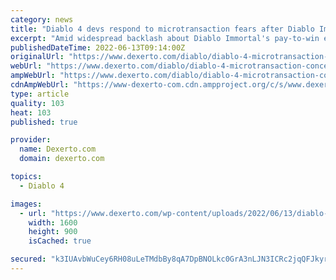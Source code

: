 ```yaml
---
category: news
title: "Diablo 4 devs respond to microtransaction fears after Diablo Immortal backlash"
excerpt: "Amid widespread backlash about Diablo Immortal's pay-to-win elements, Diablo 4 devs have addressed concerns regarding microtransactions."
publishedDateTime: 2022-06-13T09:14:00Z
originalUrl: "https://www.dexerto.com/diablo/diablo-4-microtransaction-concerns-blizzard-immortal-backlash-1846685/"
webUrl: "https://www.dexerto.com/diablo/diablo-4-microtransaction-concerns-blizzard-immortal-backlash-1846685/"
ampWebUrl: "https://www.dexerto.com/diablo/diablo-4-microtransaction-concerns-blizzard-immortal-backlash-1846685/?amp"
cdnAmpWebUrl: "https://www-dexerto-com.cdn.ampproject.org/c/s/www.dexerto.com/diablo/diablo-4-microtransaction-concerns-blizzard-immortal-backlash-1846685/?amp"
type: article
quality: 103
heat: 103
published: true

provider:
  name: Dexerto.com
  domain: dexerto.com

topics:
  - Diablo 4

images:
  - url: "https://www.dexerto.com/wp-content/uploads/2022/06/13/diablo-4-devs-talk-mtx-concerns.jpeg"
    width: 1600
    height: 900
    isCached: true

secured: "k3IUAvbWuCey6RH08uLeTMdbBy8qA7DpBNOLkc0GrA3nLJN3ICRc2jqQFJkyrU24GHBWgn6DgJeRkJnUwNRoxykvaCbYrBTKS/iapH+ZF1th+ziL/wCeo323hNBqSTAWHZCk/tCv7Hhwggf3tQRib0pvORaGdVtAHGLXxh2iJT+nTo2uPyKeBr6mK/khxNFaRSLOcY/+nj2peC/JnnKPy7MxYLfmhpdF6Qt7vhJoQioFr1AjFBFhVlwPgI4FFwv+5vor5J0ZgoNWJFs5UPGBP//UYOkcr2dXXlGZureQSocAecVsLrPx9qgzRV9mRbn4aayupZ3MlF5hbqIIY8yXb3gLiBhW/Y4ax0GcOl0CR7s=;GQDuOwKtSDRJLNKUGAQJYw=="
---
```


